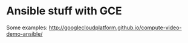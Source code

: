 # Ansible stuff with GCE
Some examples: http://googlecloudplatform.github.io/compute-video-demo-ansible/
